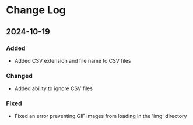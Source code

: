 # Change Log
 
## 2024-10-19

 
### Added

- Added CSV extension and file name to CSV files
 
### Changed
- Added ability to ignore CSV files
 
### Fixed
- Fixed an error preventing GIF images from loading in the 'img' directory
 
